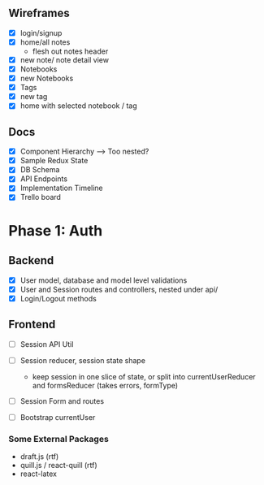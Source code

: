## Wireframes
- [x] login/signup
- [x] home/all notes
  - flesh out notes header
- [x] new note/ note detail view
- [x] Notebooks
- [x] new Notebooks
- [x] Tags
- [x] new tag
- [x] home with selected notebook / tag

## Docs
- [x] Component Hierarchy
    --> Too nested?
- [x] Sample Redux State
- [x] DB Schema
- [x] API Endpoints
- [x] Implementation Timeline
- [x] Trello board

# Phase 1: Auth
## Backend
- [x] User model, database and model level validations
- [x] User and Session routes and controllers, nested under api/
- [x] Login/Logout methods

## Frontend
- [ ] Session API Util
- [ ] Session reducer, session state shape
  - keep session in one slice of state, or split into
    currentUserReducer and formsReducer (takes errors, formType)
- [ ] Session Form and routes
- [ ] Bootstrap currentUser


### Some External Packages
* draft.js (rtf)
* quill.js / react-quill (rtf)
* react-latex
